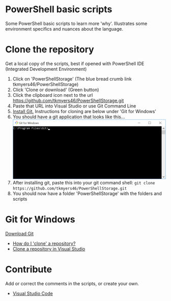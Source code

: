 # PowerShell basic scripts 
Some PowerShell basic scripts to learn more 'why'. Illustrates some environment specifics and nuances about the language. 

# Clone the repository
Get a local copy of the scripts, best if opened with PowerShell IDE (Integrated Development Environment)

1. Click on 'PowerShellStorage' (The blue bread crumb link tkmyers46/PowerShellStorage)
2. Click 'Clone or download' (Green button)
3. Click the clipboard icon next to the url https://github.com/tkmyers46/PowerShellStorage.git
4. Paste that URL into Visual Studio or use Git Command Line
5. [Install Git.](https://git-scm.com/downloads) Instructions for cloning are below under 'Git for Windows'
6. You should have a git application that looks like this...
![Oops... where's the image?](./gitcli.png)
6. After installing git, paste this into your git command shell: ```git clone https://github.com/tkmyers46/PowerShellStorage.git```
7. You should now have a folder 'PowerShellStorage' with the folders and scripts

# Git for Windows
[Download Git](https://git-scm.com/downloads)
- [How do I 'clone' a repository?](https://git-scm.com/book/en/v2/Git-Basics-Getting-a-Git-Repository)
- [Clone a repository in Visual Studio](https://docs.microsoft.com/en-us/azure/devops/repos/git/clone?view=vsts&tabs=visual-studio)

# Contribute
Add or correct the comments in the scripts, or create your own.
- [Visual Studio Code](https://github.com/Microsoft/vscode)
